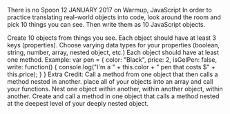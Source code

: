 There is no Spoon
12 JANUARY 2017 on Warmup, JavaScript
In order to practice translating real-world objects into code, look around the room and pick 10 things you can see. Then write them as 10 JavaScript objects.

Create 10 objects from things you see.
Each object should have at least 3 keys (properties).
Choose varying data types for your properties (boolean, string, number, array, nested object, etc.)
Each object should have at least one method.
Example:
var pen = {
    color: "Black",
    price: 2,
    isGelPen: false,
    write: function() {
        console.log("I'm a " + this.color + " pen that costs $" + this.price);
    }
}
Extra Credit:
Call a method from one object that then calls a method nested in another.
place all of your objects into an array and call your functions.
Nest one object within another, within another object, within another.
Create and call a method in one object that calls a method nested at the deepest level of your deeply nested object.